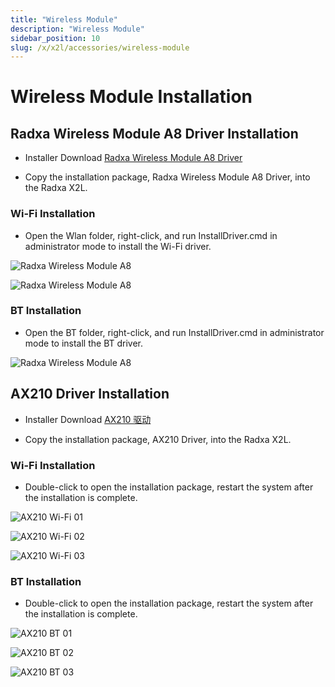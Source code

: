 ```yaml
---
title: "Wireless Module"
description: "Wireless Module"
sidebar_position: 10
slug: /x/x2l/accessories/wireless-module
---
```


# Wireless Module Installation

## Radxa Wireless Module A8 Driver Installation

- Installer Download [Radxa Wireless Module A8 Driver](https://dl.radxa.com/x/x2l/accessories/radxa_wireless_module_a8.zip)

- Copy the installation package, Radxa Wireless Module A8 Driver, into the Radxa X2L.

### Wi-Fi Installation

- Open the Wlan folder, right-click, and run InstallDriver.cmd in administrator mode to install the Wi-Fi driver.

![Radxa Wireless Module A8](/img/x/x2l/a8_install_01.webp)

![Radxa Wireless Module A8](/img/x/x2l/a8_install_03.webp)

### BT Installation

- Open the BT folder, right-click, and run InstallDriver.cmd in administrator mode to install the BT driver.

![Radxa Wireless Module A8](/img/x/x2l/a8_install_02.webp)

## AX210 Driver Installation

- Installer Download [AX210 驱动](https://dl.radxa.com/x/x2l/accessories/ax210_module.zip)

- Copy the installation package, AX210 Driver, into the Radxa X2L.

### Wi-Fi Installation

- Double-click to open the installation package, restart the system after the installation is complete.

![AX210 Wi-Fi 01](/img/x/x2l/ax210_wifi_01.webp)

![AX210 Wi-Fi 02](/img/x/x2l/ax210_wifi_02.webp)

![AX210 Wi-Fi 03](/img/x/x2l/ax210_wifi_03.webp)

### BT Installation

- Double-click to open the installation package, restart the system after the installation is complete.

![AX210 BT 01](/img/x/x2l/ax210_bt_01.webp)

![AX210 BT 02](/img/x/x2l/ax210_bt_02.webp)

![AX210 BT 03](/img/x/x2l/ax210_bt_03.webp)
